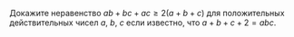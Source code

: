 Докажите неравенство $ab + bc + ac \geq 2(a + b + c)$  для положительных действительных чисел $a$, $b$, $c$ если известно, что $a + b + c + 2 = abc$.